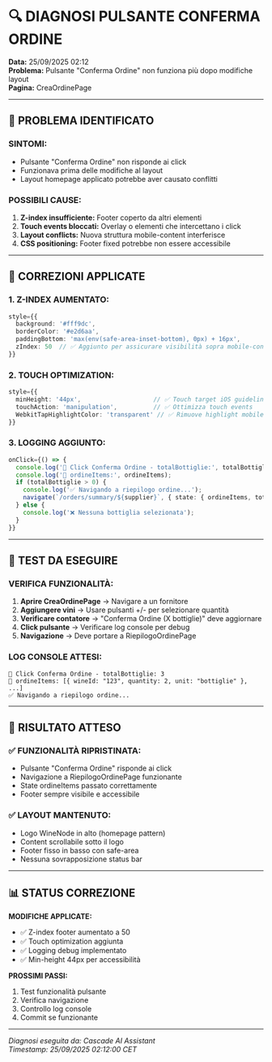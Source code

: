 # 🔍 DIAGNOSI PULSANTE CONFERMA ORDINE

**Data:** 25/09/2025 02:12  
**Problema:** Pulsante "Conferma Ordine" non funziona più dopo modifiche layout  
**Pagina:** CreaOrdinePage  

---

## 🚨 PROBLEMA IDENTIFICATO

### SINTOMI:
- Pulsante "Conferma Ordine" non risponde ai click
- Funzionava prima delle modifiche al layout
- Layout homepage applicato potrebbe aver causato conflitti

### POSSIBILI CAUSE:
1. **Z-index insufficiente:** Footer coperto da altri elementi
2. **Touch events bloccati:** Overlay o elementi che intercettano i click
3. **Layout conflicts:** Nuova struttura mobile-content interferisce
4. **CSS positioning:** Footer fixed potrebbe non essere accessibile

---

## 🔧 CORREZIONI APPLICATE

### 1. Z-INDEX AUMENTATO:
```typescript
style={{ 
  background: '#fff9dc', 
  borderColor: '#e2d6aa',
  paddingBottom: 'max(env(safe-area-inset-bottom), 0px) + 16px',
  zIndex: 50  // ✅ Aggiunto per assicurare visibilità sopra mobile-content
}}
```

### 2. TOUCH OPTIMIZATION:
```typescript
style={{ 
  minHeight: '44px',                    // ✅ Touch target iOS guidelines
  touchAction: 'manipulation',          // ✅ Ottimizza touch events
  WebkitTapHighlightColor: 'transparent' // ✅ Rimuove highlight mobile
}}
```

### 3. LOGGING AGGIUNTO:
```typescript
onClick={() => {
  console.log('🔘 Click Conferma Ordine - totalBottiglie:', totalBottiglie);
  console.log('🔘 ordineItems:', ordineItems);
  if (totalBottiglie > 0) {
    console.log('✅ Navigando a riepilogo ordine...');
    navigate(`/orders/summary/${supplier}`, { state: { ordineItems, totalBottiglie } });
  } else {
    console.log('❌ Nessuna bottiglia selezionata');
  }
}}
```

---

## 🧪 TEST DA ESEGUIRE

### VERIFICA FUNZIONALITÀ:
1. **Aprire CreaOrdinePage** → Navigare a un fornitore
2. **Aggiungere vini** → Usare pulsanti +/- per selezionare quantità
3. **Verificare contatore** → "Conferma Ordine (X bottiglie)" deve aggiornare
4. **Click pulsante** → Verificare log console per debug
5. **Navigazione** → Deve portare a RiepilogoOrdinePage

### LOG CONSOLE ATTESI:
```
🔘 Click Conferma Ordine - totalBottiglie: 3
🔘 ordineItems: [{ wineId: "123", quantity: 2, unit: "bottiglie" }, ...]
✅ Navigando a riepilogo ordine...
```

---

## 🎯 RISULTATO ATTESO

### ✅ FUNZIONALITÀ RIPRISTINATA:
- Pulsante "Conferma Ordine" risponde ai click
- Navigazione a RiepilogoOrdinePage funzionante
- State ordineItems passato correttamente
- Footer sempre visibile e accessibile

### ✅ LAYOUT MANTENUTO:
- Logo WineNode in alto (homepage pattern)
- Content scrollabile sotto il logo
- Footer fisso in basso con safe-area
- Nessuna sovrapposizione status bar

---

## 📊 STATUS CORREZIONE

**MODIFICHE APPLICATE:**
- ✅ Z-index footer aumentato a 50
- ✅ Touch optimization aggiunta
- ✅ Logging debug implementato
- ✅ Min-height 44px per accessibilità

**PROSSIMI PASSI:**
1. Test funzionalità pulsante
2. Verifica navigazione
3. Controllo log console
4. Commit se funzionante

---

*Diagnosi eseguita da: Cascade AI Assistant*  
*Timestamp: 25/09/2025 02:12:00 CET*
